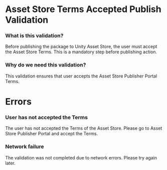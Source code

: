 # Asset Store Terms Accepted Publish Validation

### What is this validation?
Before publishing the package to Unity Asset Store, the user must accept the Asset Store Terms. This is a mandatory step before publishing action.

### Why do we need this validation?
This validation ensures that user accepts the Asset Store Publisher Portal Terms.

# Errors
### User has not accepted the Terms
The user has not accepted the Terms of the Asset Store. Please go to Asset Store Publisher Portal and accept the Terms.

### Network failure
The validation was not completed due to network errors. Please try again later.
